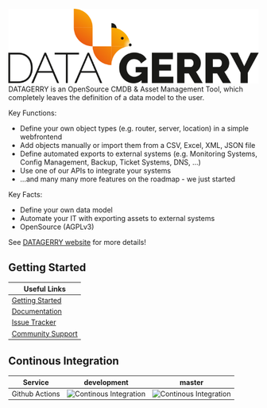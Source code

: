 ![Image](app/src/assets/img/datagerry_logo.svg)
DATAGERRY is an OpenSource CMDB & Asset Management Tool, which completely leaves the definition of a data model to the user.

Key Functions:
* Define your own object types (e.g. router, server, location) in a simple webfrontend
* Add objects manually or import them from a CSV, Excel, XML, JSON file
* Define automated exports to external systems (e.g. Monitoring Systems, Config Management, Backup, Ticket Systems, DNS, ...)
* Use one of our APIs to integrate your systems
* ...and many many more features on the roadmap - we just started

Key Facts:
* Define your own data model
* Automate your IT with exporting assets to external systems
* OpenSource (AGPLv3)

See [DATAGERRY website](https://www.datagerry.com) for more details!


## Getting Started
|Useful Links |
|-----|
|[Getting Started](https://www.datagerry.com) |
|[Documentation](https://docs.datagerry.com)|
|[Issue Tracker](https://issues.datagerry.com)|
|[Community Support](https://community.datagerry.com)|


## Continous Integration
| Service        | development      | master       |
| -------------- |----------------- | ------------ |
| Github Actions | ![Continous Integration](https://github.com/NETHINKS/DATAGERRY/workflows/Continous%20Integration/badge.svg?branch=development) | ![Continous Integration](https://github.com/NETHINKS/DATAGERRY/workflows/Continous%20Integration/badge.svg?branch=master) |
